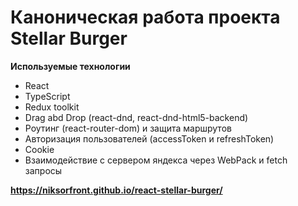 # Каноническая работа проекта Stellar Burger 

**Используемые технологии**

- React
- TypeScript
- Redux toolkit
- Drag abd Drop (react-dnd, react-dnd-html5-backend)
- Роутинг (react-router-dom) и защита маршрутов
- Авторизация пользователей (accessToken и refreshToken)
- Cookie
- Взаимодействие с сервером яндекса через WebPack и fetch запросы

**https://niksorfront.github.io/react-stellar-burger/**
